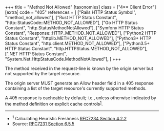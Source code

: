 +++
title = "Method Not Allowed"
[taxonomies]
class = ["4&times;&times; Client Error"]
[extra]
code = "405"
references = [
    ["Rails HTTP Status Symbol", ":method_not_allowed"],
    ["Rust HTTP Status Constant", "http::StatusCode::METHOD_NOT_ALLOWED"],
    ["Go HTTP Status Constant", "http.StatusMethodNotAllowed"],
    ["Symfony HTTP Status Constant", "Response::HTTP_METHOD_NOT_ALLOWED"],
    ["Python2 HTTP Status Constant", "httplib.METHOD_NOT_ALLOWED"],
    ["Python3+ HTTP Status Constant", "http.client.METHOD_NOT_ALLOWED"],
    ["Python3.5+ HTTP Status Constant", "http.HTTPStatus.METHOD_NOT_ALLOWED"],
    [".NET HTTP Status Constant", "System.Net.HttpStatusCode.MethodNotAllowed"],
]
+++

The method received in the request-line is known by the origin server but not supported by the target resource.

The origin server MUST generate an Allow header field in a 405 response containing a list of the target resource's currently supported methods.

A 405 response is cacheable by default; i.e., unless otherwise indicated by the method definition or explicit cache controls<sup>[1](#ref-1)</sup>.

---

* <span id="ref-1"><sup>1</sup> Calculating Heuristic Freshness
[RFC7234 Section 4.2.2][2]</span>
* Source: [RFC7231 Section 6.5.5][1]

[1]: <http://tools.ietf.org/html/rfc7231#section-6.5.5>
[2]: <http://tools.ietf.org/html/rfc7234#section-4.2.2>
